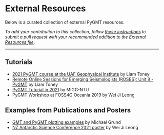 # External Resources

Below is a curated collection of external PyGMT resources.

*To add your contribution to this collection, follow [these instructions](https://github.com/GenericMappingTools/pygmt/blob/master/CONTRIBUTING.md#editing-the-documentation)
to submit a pull request with your recommended addition to the
[External Resources file](https://github.com/GenericMappingTools/pygmt/blob/master/doc/external_resources.md).*

---

## Tutorials

- [2021 PyGMT course at the UAF Geophysical Institute](https://github.com/liamtoney/gi-pygmt-2021) by Liam Toney
- [Remote Online Sessions for Emerging Seismologists (ROSES): Unit 8 - PyGMT](https://www.iris.edu/hq/inclass/lesson/728) by Liam Toney
- [PyGMT Tutorial in 2021](https://github.com/MIGG-NTU/PyGMT2021) by MIGG-NTU
- [PyGMT Workshop at FOSS4G Oceania 2019](https://github.com/GenericMappingTools/foss4g2019oceania) by Wei Ji Leong

## Examples from Publications and Posters

- [GMT and PyGMT plotting examples](https://github.com/michaelgrund/GMT-plotting) by Michael Grund
- [NZ Antarctic Science Conference 2021 poster](https://github.com/weiji14/nzasc2021) by Wei Ji Leong
